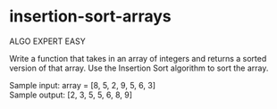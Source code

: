 # insertion-sort-arrays

ALGO EXPERT EASY

Write a function that takes in an array of integers and returns a sorted 
version of that array. Use the Insertion Sort algorithm to sort the array.

Sample input: array = [8, 5, 2, 9, 5, 6, 3] <br>
Sample output:        [2, 3, 5, 5, 6, 8, 9] <br>
